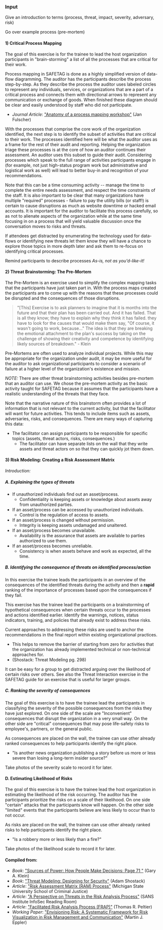 ### Input

Give an introduction to terms (process, threat, impact, severity, adversary, risk)

Go over example process (pre-mortem)



#### 1) Critical Process Mapping
The goal of this exercise is for the trainee to lead the host organization participants in "brain-storming" a list of all the processes that are critical for their work.

Process mapping in SAFETAG is done as a highly simplified version of data-flow diagramming. The auditor has the participants describe the process step-by-step. As they describe the process the auditor uses labeled circles to represent any individuals, services, or organizations that are a part of a critical process and connects them with directional arrows to represent any communication or exchange of goods.  When finished these diagram should be clear and easily understood by staff who did not participate.

  * *Journal Article*: ["Anatomy of a process mapping
workshop"](https://noppa.lut.fi/noppa/opintojakso/a350a0000/lisatty/r_1999_f_lscher_anatomy_of_a_process_mapping_workshop.pdf) (Jan Fulscher)

With the processes that comprise the core work of the organization identified, the next step is to identify the subset of activities that are critical to their work. The processes identified here will be what the auditor uses as a frame for the rest of their audit and reporting. Helping the organization triage these processes is at the core of how an auditor continues their assessment. An auditor uses this subset to guide their audit. Considering processes which speak to the full range of activities participants engage in (for example, not just high-status program work but administrative and logistical work as well) will lead to better buy-in and recognition of your recommendations.

Note that this can be a time consuming activity -- manage the time to complete the entire needs assessment, and respect the time constraints of the staff. It is also important to be clear that many organizations have multiple "required" processes - failure to pay the utility bills (or staff!) is certain to cause disruptions as much as website downtime or hacked email accounts.  It is important for the auditor to facilitate this process carefully, so as not to alienate aspects of the organization while at the same time focusing in on a process that will yield valuable discussion once the conversation moves to risks and threats.

If attendees get distracted by enumerating the technology used for data-flows or identifying new threats let them know they will have a chance to explore those topics in more depth later and ask them to re-focus on identifying critical processes.

Remind participants to describe processes *As-is, not as you'd-like-it!*

#### 2) Threat Brainstorming: The Pre-Mortem

The Pre-Mortem is an exercise used to simplify the complex mapping tasks that the participants have just taken part in. With the process maps created the participants are to come up with the reasons that these processes could be disrupted and the consequences of those disruptions. 

>"[This] Exercise is to ask planners to imagine that it is months into the future and that their plan has been carried out. And it has failed. That is all they know; they have to explain why they think it has failed. they have to look for the causes that would make them say, "Of course, it wasn't going to work, because..." The idea is that they are breaking the emotional attachment to the plan's success by taking on the challenge of showing their creativity and competence by identifying likely sources of breakdown." - Klein

Pre-Mortems are often used to analyze individual projects. While this may be appropriate for the organization under audit, it may be more useful for the auditor to ask organizational participants to consider a scenario of failure at a higher level of the organization's existence and mission. 

*NOTE:* There are other threat brainstorming activities besides pre-mortem that an auditor can use. We chose the pre-mortem activity as the basic activity taught for SAFETAG because it assumes that the participants have a realistic understanding of the threats that they face.

Note that the narrative nature of this brainstorm often provides a lot of information that is not relevant to the current activity, but that the facilitator will want for future activities.  This tends to include items such as assets, adversaries, risks, and consequences. There are many ways of capturing this data:

  * The facilitator can assign participants to be responsible for specific topics (assets, threat actors, risks, consequences.)
	* The facilitator can have separate lists on the wall that they write assets and threat actors on so that they can quickly jot them down.

#### 3) Risk Modeling: Creating a Risk Assessment Matrix

*Introduction:* 

##### A. Explaining the types of threats

  * If unauthorized individuals find out an asset/process.
    * Confidentiality is keeping assets or knowledge about assets away from unauthorized parties.
  * If an asset/process can be accessed by unauthorized individuals.
    * Control is the regulation of access to assets.
  * If an asset/process is changed without permission.
    * Integrity is keeping assets undamaged and unaltered.
  * If an asset/process becomes unavailable.
    * Availability is the assurance that assets are available to parties authorized to use them.
  * If an asset/process becomes unreliable.
    * Consistency is when assets behave and work as expected, all the time.

##### B. Identifying the consequence of threats on identified process/action

In this exercise the trainee leads the participants in an overview of the consequences of the identified threats during the activity and then a **rapid** ranking of the importance of processes based upon the consequences if they fail. 

This exercise has the trainee lead the participants on a brainstorming of hypothetical consequences when certain threats occur to the processes and actions identified earlier. Identify the warnings, notices, status indicators, training, and policies that already exist to address these risks.

Current approaches to addressing these risks are used to anchor the recommendations in the final report within existing organizational practices.

  * This helps to remove the barrier of starting from zero for activities that the organization has already implemented technical or non-technical approaches for.
  * (Shostack: Threat Modeling pg. 298)

It can be easy for a group to get distracted arguing over the likelihood of certain risks over others.  See also the Threat Interaction exercise in the SAFETAG guide for an exercise that is useful for larger groups.

##### C. Ranking the severity of consequences

The goal of this exercise is to have the trainee lead the participants in classifying the severity of the possible consequences from the risks they have just explored. On one side of the scale are "Inconvenient" consequences that disrupt the organization in a very small way. On the other side are "critical" consequences that may pose life-safety risks to employee's, partners, or the general public.

As consequences are placed on the wall, the trainee can use other already ranked consequences to help participants identify the right place.
  * "Is another news organization publishing a story before us more or less severe than losing a long-term insider source?"

Take photos of the severity scale to record it for later.

#### D. Estimating Likelihood of Risks

The goal of this exercise is to have the trainee lead the host organization in estimating the likelihood of the risk occurring. The auditor has the participants prioritize the risks on a scale of their likelihood.  On one side "certain" attacks that the participants know will happen. On the other side "limited" events that the participants believe are less likely to occur than to not occur.

As risks are placed on the wall, the trainee can use other already ranked risks to help participants identify the right place.

  * "Is a robbery more or less likely than a fire?"

Take photos of the likelihood scale to record it for later.

#### Compiled from:
  * *Book*: ["Sources of Power: How People Make Decisions: Page 71 "](http://books.google.com/books?id=nn1kGwL4hRgC&lpg=PP1&pg=PA71#v=onepage&q&f=false) (Gary A. Klein)
  * *Book*: ["Threat Modeling: Designing for Security"](http://threatmodelingbook.com/) (Adam Shostack)
  * *Article*: ["Risk Assessment Matrix (RAM) Process"](http://www.cip.msu.edu/ComFacRAM-HowtoUse.pdf) (Michigan State University School of Criminal Justice)
  * *Article*: ["A Perspective on Threats in the Risk Analysis
Process"](https://www.sans.org/reading-room/whitepapers/auditing/perspective-threats-risk-analysis-process-63) (SANS Institute InfoSec Reading Room)
  * *Article*: ["Facilitated Risk Analysis Process (FRAP)"](http://www.ittoday.info/AIMS/DSM/85-01-21.pdf) (Thomas R. Peltier)  
  * *Working Paper*: ["Envisioning Risk: A Systematic Framework for Risk Visualization in Risk Management and Communication"](http://www.knowledge-communication.org/pdf/envisioning-risk.pdf) (Martin J. Eppler)
